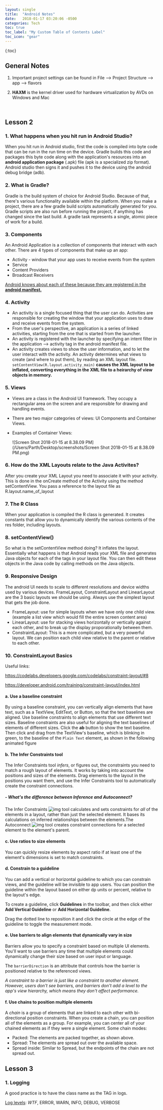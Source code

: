 ```yaml
---
layout: single
title:  "Android Notes"
date:   2018-01-17 03:20:06 -0500
categories: Tech
toc: true
toc_label: "My Custom Table of Contents Label"
toc_icon: "gear"
---
```

{:toc}

## General Notes

1. Important project settings can be found in File —> Project Structure —> app —> flavors

2. **HAXM** is the kernel driver used for hardware virtualization by AVDs on Windows and Mac

   ​

## Lesson 2

### 1. What happens when you hit run in Android Studio?

When you hit run in Android studio, first the code is compiled into byte code that can be run in the run time on the device. Gradle builds this code and packages this byte code along with the application's resources into an **android application package** (.apk) file (apk is a specialized zip format). Android studio then signs it and pushes it to the device using the android debug bridge (adb).

### 2. What is Gradle?

Gradle is the build system of choice for Android Studio. Because of that, there's various functionality available within the platform. When you make a project, there are a few gradle build scripts automatically generated for you. Gradle scripts are also run before running the project, if anything has changed since the last build. A gradle task represents a single, atomic piece of work for a build.

### 3. Components

An Android Application is a collection of components that interact with each other. There are 4 types of components that make up an app:

- Activity - window that your app uses to receive events from the system
- Service
- Content Providers
- Broadcast Receivers

<u>Android knows about each of these because they are registered in the **android manifest.**</u>

### 4. Activity

- An activity is a single focused thing that the user can do. Activities are responsible for creating the window that your application uses to draw and receive events from the system.
- From the user's perspective, an application is a series of linked activities, starting from the one that is started from the launcher.
- An activity is registered with the launcher by specifying an intent filter in the application —> activity tag in the android manifest file.
- An activity creates views to show the user information, and to let the user interact with the activity. An activity determines what views to create (and where to put them), by reading an XML layout file. `setContentView(R.layout.activity_main)` **causes the XML layout to be inflated, converting everything in the XML file to a heirarchy of view objects in memory.**

### 5. Views

- Views are a class in the Android UI framework. They occupy a rectangular area on the screen and are responsible for drawing and handling events.

- There are two major categories of views: UI Components and Container Views.

- Examples of Container Views:

  ![Screen Shot 2018-01-15 at 8.38.09 PM](/Users/Parth/Desktop/screenshots/Screen Shot 2018-01-15 at 8.38.09 PM.png)

### 6. How do the XML Layouts relate to the Java Activites?

After you create your XML Layout you need to associate it with your activity. This is done in the onCreate method of the Activity using the method setContentView. You pass a reference to the layout file as R.layout.name_of_layout

### 7. The R Class

When your application is compiled the R class is generated. It creates constants that allow you to dynamically identify the various contents of the res folder, including layouts.

### 8. setContentView()

So what is the setContentView method doing? It inflates the layout. Essentially what happens is that Android reads your XML file and generates Java objects for each of the tags in your layout file. You can then edit these objects in the Java code by calling methods on the Java objects.

### 9. Responsive Design

The android UI needs to scale to different resolutions and device widths used by various devices. FrameLayout, ConstraintLayout and LinearLayout are the 3 basic layouts we should be using. Always use the simplest layout that gets the job done.

- FrameLayout: use for simple layouts when we have only one child view. (example a list view which would fill the entire screen content area)
- LinearLayout: use for stacking views horizontally or vertically against each other, and to break up the display proporationally between them.
- ConstraintLayout: This is a more complicated, but a very powerful layout. We can position each child view relative to the parent or relative to each other.


### 10. ConstraintLayout Basics

Useful links: 

https://codelabs.developers.google.com/codelabs/constraint-layout/#8

https://developer.android.com/training/constraint-layout/index.html

#### a. Use a baseline constraint

By using a baseline constraint, you can vertically align elements that have text, such as a TextView, EditText, or Button, so that the text baselines are aligned. Use baseline constraints to align elements that use different text sizes. Baseline constraints are also useful for aligning the text baselines of elements of different sizes.  Click the **ab** button to show the text baseline. Then click and drag from the TextView's baseline, which is blinking in green, to the baseline of the `Plain Text` element, as shown in the following animated figure

#### b. The Infer Constraints tool

The Infer Constraints tool *infers*, or figures out, the constraints you need to match a rough layout of elements. It works by taking into account the positions and sizes of the elements. Drag elements to the layout in the positions you want them, and use the Infer Constraints tool to automatically create the constraint connections.

##### - What's the difference between Inference and Autoconnect?

The Infer Constraints ![img](https://codelabs.developers.google.com/codelabs/constraint-layout/img/762af6efa02c9471.png) tool calculates and sets constraints for *all* of the elements in a layout, rather than just the selected element. It bases its calculations on inferred relationships between the elements.The Autoconnect ![img](https://codelabs.developers.google.com/codelabs/constraint-layout/img/dd3846009e393c48.png) tool creates constraint connections for a selected element to the element's parent.

#### c. Use ratios to size elements

You can quickly resize elements by aspect ratio if at least one of the element's dimensions is set to match constraints.

#### d. Constrain to a guideline

You can add a vertical or horizontal guideline to which you can constrain views, and the guideline will be invisible to app users. You can position the guideline within the layout based on either dp units or percent, relative to the layout's edge.

To create a guideline, click **Guidelines** in the toolbar, and then click either **Add Vertical Guideline** or **Add Horizontal Guideline**.

Drag the dotted line to reposition it and click the circle at the edge of the guideline to toggle the measurement mode.

#### e. Use barriers to align elements that dynamically vary in size

Barriers allow you to specify a constraint based on multiple UI elements. You'll want to use barriers any time that multiple elements could dynamically change their size based on user input or language.

The `barrierDirection` is an attribute that controls how the barrier is positioned relative to the referenced views.

*A constraint to a barrier is just like a constraint to another element. However, users don't see barriers, and barriers don't add a level to the app's view hierarchy, which means they don't affect performance.*

#### f. Use chains to position multiple elements

A *chain* is a group of elements that are linked to each other with bi-directional position constraints. When you create a chain, you can position all of the elements as a group. For example, you can center all of your chained elements as if they were a single element. Some chain modes:

- Packed: The elements are packed together, as shown above.
- Spread: The elements are spread out over the available space.
- Spread inside: Similar to Spread, but the endpoints of the chain are not spread out.




## Lesson 3

### 1. Logging

A good practice is to have the class name as the TAG in logs.

<u>Log levels</u>: *WTF*, ERROR, WARN, INFO, DEBUG, VERBOSE

